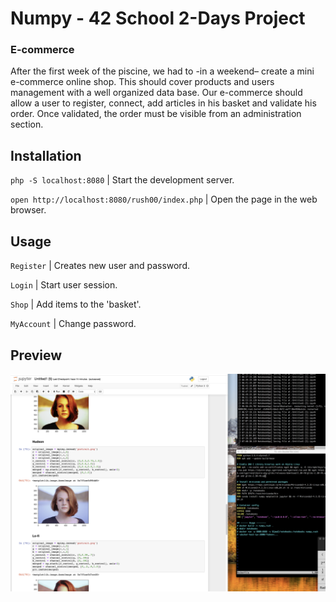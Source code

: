 # Numpy - 42 School 2-Days Project

### E-commerce

After the first week of the piscine, we had to -in a weekend– create a mini e-commerce online shop. This should cover products and users management with a well organized data base. Our e-commerce should allow a user to register, connect, add articles in his basket and validate his order. Once validated, the order must be visible from an administration section.

## Installation
`php -S localhost:8080` | Start the development server.

`open http://localhost:8080/rush00/index.php` | Open the page in the web browser.

## Usage
`Register` | Creates new user and password.

`Login` | Start user session.

`Shop` | Add items to the 'basket'.

`MyAccount` | Change password.

## Preview

<img src="resources/images/numpy.png" width="1000">
